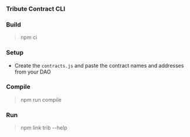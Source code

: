 ### Tribute Contract CLI

### Build

> npm ci

### Setup

- Create the `contracts.js` and paste the contract names and addresses from your DAO

### Compile

> npm run compile
### Run

> npm link
> trib --help